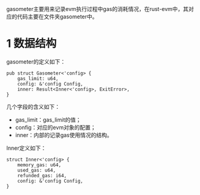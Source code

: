 
gasometer主要用来记录evm执行过程中gas的消耗情况，在rust-evm中，其对应的代码主要在文件夹gasometer中。

# 1 数据结构
gasometer的定义如下：
```
pub struct Gasometer<'config> {
	gas_limit: u64,
	config: &'config Config,
	inner: Result<Inner<'config>, ExitError>,
}
```
几个字段的含义如下：
* gas_limit：gas_limit的值；
* config：对应的evm对象的配置；
* inner：内部的记录gas使用情况的结构。

Inner定义如下：
```
struct Inner<'config> {
	memory_gas: u64,
	used_gas: u64,
	refunded_gas: i64,
	config: &'config Config,
}
```

